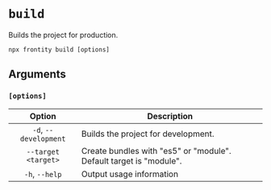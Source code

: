 # `build`

Builds the project for production.

```shell
npx frontity build [options]
```

## Arguments

### **`[options]`**

|            Option            | Description                                                                                                                                  |
| :--------------------------: | -------------------------------------------------------------------------------------------------------------------------------------------- |
|       `-d`, `--development`       | Builds the project for development.                                                                          |
|        `--target <target>`         | Create bundles with "es5" or "module". Default target is "module".                                                                                      |
| `-h`, `--help`  | Output usage information                                                                                                             |
